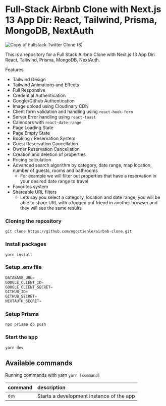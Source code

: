 # Full-Stack Airbnb Clone with Next.js 13 App Dir: React, Tailwind, Prisma, MongoDB, NextAuth

![Copy of Fullstack Twitter Clone (8)](https://user-images.githubusercontent.com/23248726/229031522-64a49ad0-66f7-4ea8-94a8-f64a0bb56736.png)

This is a repository for a Full Stack Airbnb Clone with Next.js 13 App Dir: React, Tailwind, Prisma, MongoDB, NextAuth.

Features:

- Tailwind Design
- Tailwind Animations and Effects
- Full Responsive
- Credential Authentication
- Google/Github Authentication
- Image upload using Cloudinary CDN
- Client form validation and handling using `react-hook-form`
- Server Error handling using `react-toast`
- Calendars with `react-date-range`
- Page Loading State
- Page Empty State
- Booking / Reservation System
- Guest Reservation Cancellation
- Owner Reservation Cancellation
- Creation and deletion of properties
- Pricing calculation
- Advanced search algorithm by category, date range, map location, number of guests, rooms and bathrooms
  - For example we will filter out properties that have a reservation in your desired date range to travel
- Favorites system
- Shareable URL filters
  - Lets say you select a category, location and date range, you will be able to share URL with a logged out friend in another browser and they will see the same results

### Cloning the repository

```shell
git clone https://github.com/ngoctienle/airbnb-clone.git
```

### Install packages

```shell
yarn install
```

### Setup .env file

```js
DATABASE_URL=
GOOGLE_CLIENT_ID=
GOOGLE_CLIENT_SECRET=
GITHUB_ID=
GITHUB_SECRET=
NEXTAUTH_SECRET=
```

### Setup Prisma

```shell
npx prisma db push

```

### Start the app

```shell
yarn dev
```

## Available commands

Running commands with yarn `yarn [command]`

| command | description                              |
| :------ | :--------------------------------------- |
| `dev`   | Starts a development instance of the app |
